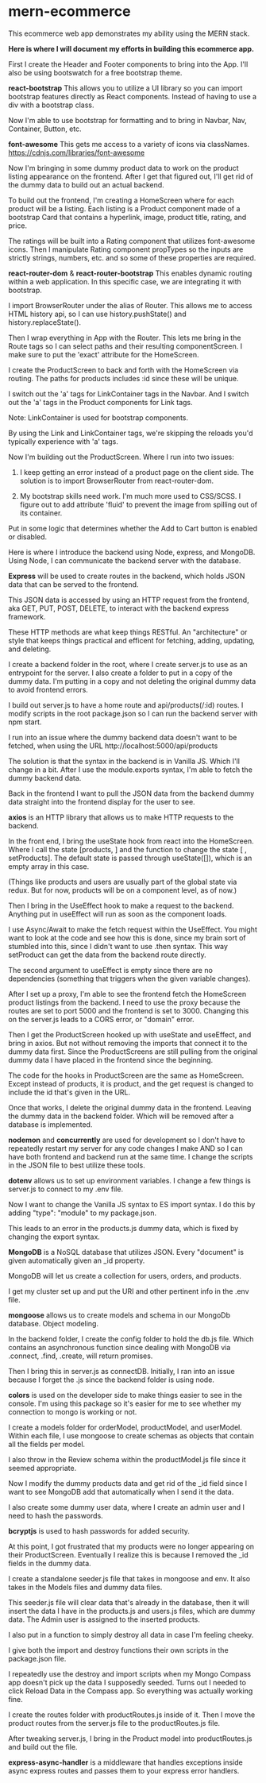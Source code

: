 # mern-ecommerce

This ecommerce web app demonstrates my ability using the MERN stack.

**Here is where I will document my efforts in building this ecommerce app.**

First I create the Header and Footer components to bring into the App. I'll also be using bootswatch for a free bootstrap theme.

**react-bootstrap**
This allows you to utilize a UI library so you can import bootstrap features directly as React components. Instead of having to use a div with a bootstrap class.

Now I'm able to use bootstrap for formatting and to bring in Navbar, Nav, Container, Button, etc.

**font-awesome**
This gets me access to a variety of icons via classNames.
https://cdnjs.com/libraries/font-awesome

Now I'm bringing in some dummy product data to work on the product listing appearance on the frontend. After I get that figured out, I'll get rid of the dummy data to build out an actual backend.

To build out the frontend, I'm creating a HomeScreen where for each product will be a listing. Each listing is a Product component made of a bootstrap Card that contains a hyperlink, image, product title, rating, and price.

The ratings will be built into a Rating component that utilizes font-awesome icons. Then I manipulate Rating component propTypes so the inputs are strictly strings, numbers, etc. and so some of these properties are required.

**react-router-dom** & **react-router-bootstrap**
This enables dynamic routing within a web application. In this specific case, we are integrating it with bootstrap.

I import BrowserRouter under the alias of Router. This allows me to access HTML history api, so I can use history.pushState() and history.replaceState().

Then I wrap everything in App with the Router. This lets me bring in the Route tags so I can select paths and their resulting componentScreen. I make sure to put the 'exact' attribute for the HomeScreen.

I create the ProductScreen to back and forth with the HomeScreen via routing. The paths for products includes :id since these will be unique.

I switch out the 'a' tags for LinkContainer tags in the Navbar. And I switch out the 'a' tags in the Product components for Link tags.

Note: LinkContainer is used for bootstrap components.

By using the Link and LinkContainer tags, we're skipping the reloads you'd typically experience with 'a' tags.

Now I'm building out the ProductScreen. Where I run into two issues:

1. I keep getting an error instead of a product page on the client side. The solution is to import BrowserRouter from react-router-dom.

2. My bootstrap skills need work. I'm much more used to CSS/SCSS. I figure out to add attribute 'fluid' to prevent the image from spilling out of its container.

Put in some logic that determines whether the Add to Cart button is enabled or disabled.

Here is where I introduce the backend using Node, express, and MongoDB. Using Node, I can communicate the backend server with the database.

**Express** will be used to create routes in the backend, which holds JSON data that can be served to the frontend.

This JSON data is accessed by using an HTTP request from the frontend, aka GET, PUT, POST, DELETE, to interact with the backend express framework.

These HTTP methods are what keep things RESTful. An "architecture" or style that keeps things practical and efficent for fetching, adding, updating, and deleting.

I create a backend folder in the root, where I create server.js to use as an entrypoint for the server. I also create a folder to put in a copy of the dummy data. I'm putting in a copy and not deleting the original dummy data to avoid frontend errors.

I build out server.js to have a home route and api/products(/:id) routes. I modify scripts in the root package.json so I can run the backend server with npm start.

I run into an issue where the dummy backend data doesn't want to be fetched, when using the URL http://localhost:5000/api/products

The solution is that the syntax in the backend is in Vanilla JS. Which I'll change in a bit. After I use the module.exports syntax, I'm able to fetch the dummy backend data.

Back in the frontend I want to pull the JSON data from the backend dummy data straight into the frontend display for the user to see.

**axios** is an HTTP library that allows us to make HTTP requests to the backend.

In the front end, I bring the useState hook from react into the HomeScreen. Where I call the state [products, ] and the function to change the state [ , setProducts]. The default state is passed through useState([]), which is an empty array in this case.

(Things like products and users are usually part of the global state via redux. But for now, products will be on a component level, as of now.)

Then I bring in the UseEffect hook to make a request to the backend. Anything put in useEffect will run as soon as the component loads.

I use Async/Await to make the fetch request within the UseEffect. You might want to look at the code and see how this is done, since my brain sort of stumbled into this, since I didn't want to use .then syntax. This way setProduct can get the data from the backend route directly.

The second argument to useEffect is empty since there are no dependencies (something that triggers when the given variable changes).

After I set up a proxy, I'm able to see the frontend fetch the HomeScreen product listings from the backend. I need to use the proxy because the routes are set to port 5000 and the frontend is set to 3000. Changing this on the server.js leads to a CORS error, or "domain" error.

Then I get the ProductScreen hooked up with useState and useEffect, and bring in axios. But not without removing the imports that connect it to the dummy data first. Since the ProductScreens are still pulling from the original dummy data I have placed in the frontend since the beginning.

The code for the hooks in ProductScreen are the same as HomeScreen. Except instead of products, it is product, and the get request is changed to include the id that's given in the URL.

Once that works, I delete the original dummy data in the frontend. Leaving the dummy data in the backend folder. Which will be removed after a database is implemented.

**nodemon** and **concurrently** are used for development so I don't have to repeatedly restart my server for any code changes I make AND so I can have both frontend and backend run at the same time. I change the scripts in the JSON file to best utilize these tools.

**dotenv** allows us to set up environment variables. I change a few things is server.js to connect to my .env file.

Now I want to change the Vanilla JS syntax to ES import syntax. I do this by adding "type": "module" to my package.json.

This leads to an error in the products.js dummy data, which is fixed by changing the export syntax.

**MongoDB** is a NoSQL database that utilizes JSON. Every "document" is given automatically given an \_id property.

MongoDB will let us create a collection for users, orders, and products.

I get my cluster set up and put the URI and other pertinent info in the .env file.

**mongoose** allows us to create models and schema in our MongoDb database. Object modeling.

In the backend folder, I create the config folder to hold the db.js file. Which contains an asynchronous function since dealing with MongoDB via .connect, .find, .create, will return promises.

Then I bring this in server.js as connectDB. Initially, I ran into an issue because I forget the .js since the backend folder is using node.

**colors** is used on the developer side to make things easier to see in the console. I'm using this package so it's easier for me to see whether my connection to mongo is working or not.

I create a models folder for orderModel, productModel, and userModel. Within each file, I use mongoose to create schemas as objects that contain all the fields per model.

I also throw in the Review schema within the productModel.js file since it seemed appropriate.

Now I modify the dummy products data and get rid of the \_id field since I want to see MongoDB add that automatically when I send it the data.

I also create some dummy user data, where I create an admin user and I need to hash the passwords.

**bcryptjs** is used to hash passwords for added security.

At this point, I got frustrated that my products were no longer appearing on their ProductScreen. Eventually I realize this is because I removed the \_id fields in the dummy data.

I create a standalone seeder.js file that takes in mongoose and env. It also takes in the Models files and dummy data files.

This seeder.js file will clear data that's already in the database, then it will insert the data I have in the products.js and users.js files, which are dummy data. The Admin user is assigned to the inserted products.

I also put in a function to simply destroy all data in case I'm feeling cheeky.

I give both the import and destroy functions their own scripts in the package.json file.

I repeatedly use the destroy and import scripts when my Mongo Compass app doesn't pick up the data I supposedly seeded. Turns out I needed to click Reload Data in the Compass app. So everything was actually working fine.

I create the routes folder with productRoutes.js inside of it. Then I move the product routes from the server.js file to the productRoutes.js file.

After tweaking server.js, I bring in the Product model into productRoutes.js and build out the file.

**express-async-handler** is a middleware that handles exceptions inside async express routes and passes them to your express error handlers.
